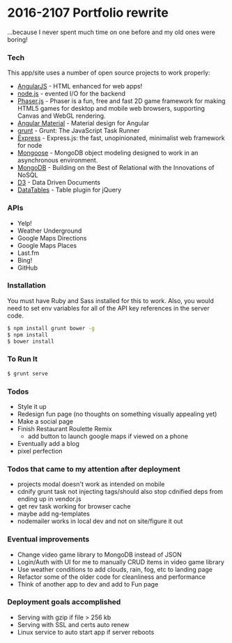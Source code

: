 # 2016-2107 Portfolio rewrite

...because I never spent much time on one before and my old ones were boring!

### Tech

This app/site uses a number of open source projects to work properly:

* [AngularJS](https://github.com/angular/angular) - HTML enhanced for web apps!
* [node.js](https://nodejs.org/en/) - evented I/O for the backend
* [Phaser.js](https://github.com/photonstorm/phaser) - Phaser is a fun, free and fast 2D game framework for making HTML5 games for desktop and mobile web browsers, supporting Canvas and WebGL rendering.
* [Angular Material](https://github.com/angular/material) - Material design for Angular
* [grunt](https://github.com/gruntjs/grunt) - Grunt: The JavaScript Task Runner
* [Express](https://github.com/expressjs/express) - Express.js: the fast, unopinionated, minimalist web framework for node
* [Mongoose](https://github.com/Automattic/mongoose) - MongoDB object modeling designed to work in an asynchronous environment.
* [MongoDB](https://www.mongodb.com/) - Building on the Best of Relational with the Innovations of NoSQL
* [D3](https://d3js.org/) - Data Driven Documents
* [DataTables](https://datatables.net/) - Table plugin for jQuery

### APIs

 - Yelp!
 - Weather Underground
 - Google Maps Directions
 - Google Maps Places
 - Last.fm
 - Bing!
 - GitHub

### Installation
You must have Ruby and Sass installed for this to work. Also, you would need to set env variables for all of the API key references in the server code.

```sh
$ npm install grunt bower -g
$ npm install
$ bower install
```

### To Run It
```sh
$ grunt serve
```


### Todos
- Style it up
- Redesign fun page (no thoughts on something visually appealing yet)
- Make a social page
- Finish Restaurant Roulette Remix
  - add button to launch google maps if viewed on a phone
- Eventually add a blog
- pixel perfection
 
 
### Todos that came to my attention after deployment
- projects modal doesn't work as intended on mobile
- cdnify grunt task not injecting tags/should also stop cdnified deps from ending up in vendor.js
- get rev task working for browser cache
- maybe add ng-templates
- nodemailer works in local dev and not on site/figure it out

### Eventual improvements
- Change video game library to MongoDB instead of JSON
- Login/Auth with UI for me to manually CRUD items in video game library
- Use weather conditions to add clouds, rain, fog, etc to landing page
- Refactor some of the older code for cleanliness and performance
- Think of another app to dev and add to Fun page

### Deployment goals accomplished
- Serving with gzip if file > 256 kb
- Serving with SSL and certs auto renew
- Linux service to auto start app if server reboots

